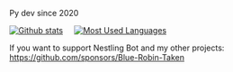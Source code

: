 Py dev since 2020

[![Github stats](https://github-readme-stats.vercel.app/api?username=Blue-Robin-Taken&theme=radical)](https://github.com/anuraghazra/github-readme-stats) &nbsp;&nbsp;&nbsp; [![Most Used Languages](https://github-readme-stats.vercel.app/api/top-langs/?username=Blue-Robin-Taken&theme=radical)](https://github.com/anuraghazra/github-readme-stats)

If you want to support Nestling Bot and my other projects:
https://github.com/sponsors/Blue-Robin-Taken
